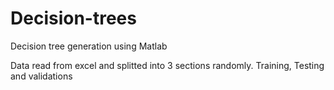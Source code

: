# Decision-trees
Decision tree generation using Matlab

Data read from excel and splitted  into 3 sections randomly. Training, Testing and validations
